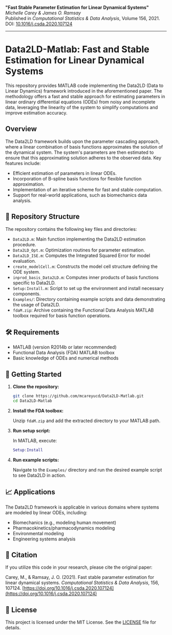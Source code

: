 
**"Fast Stable Parameter Estimation for Linear Dynamical Systems"**  
*Michelle Carey & James O. Ramsay*  
Published in *Computational Statistics & Data Analysis*, Volume 156, 2021.  
DOI: [10.1016/j.csda.2020.107124](https://doi.org/10.1016/j.csda.2020.107124)

---

# Data2LD-Matlab: Fast and Stable Estimation for Linear Dynamical Systems

This repository provides MATLAB code implementing the Data2LD (Data to Linear Dynamics) framework introduced in the aforementioned paper. The methodology offers a fast and stable approach for estimating parameters in linear ordinary differential equations (ODEs) from noisy and incomplete data, leveraging the linearity of the system to simplify computations and improve estimation accuracy.

##  Overview

The Data2LD framework builds upon the parameter cascading approach, where a linear combination of basis functions approximates the solution of the dynamical system. The system's parameters are then estimated to ensure that this approximating solution adheres to the observed data. Key features include:

- Efficient estimation of parameters in linear ODEs.
- Incorporation of B-spline basis functions for flexible function approximation.
- Implementation of an iterative scheme for fast and stable computation.
- Support for real-world applications, such as biomechanics data analysis.

## 📁 Repository Structure

The repository contains the following key files and directories:

- `Data2LD.m`: Main function implementing the Data2LD estimation procedure.
- `Data2LD_Opt.m`: Optimization routines for parameter estimation.
- `Data2LD_ISE.m`: Computes the Integrated Squared Error for model evaluation.
- `create_modelCell.m`: Constructs the model cell structure defining the ODE system.
- `inprod_basis_Data2LD.m`: Computes inner products of basis functions specific to Data2LD.
- `Setup:Install.m`: Script to set up the environment and install necessary components.
- `Examples/`: Directory containing example scripts and data demonstrating the usage of Data2LD.
- `fdaM.zip`: Archive containing the Functional Data Analysis MATLAB toolbox required for basis function operations.

## 🛠️ Requirements

- MATLAB (version R2014b or later recommended)
- Functional Data Analysis (FDA) MATLAB toolbox
- Basic knowledge of ODEs and numerical methods

## 🚀 Getting Started

1. **Clone the repository:**

   ```bash
   git clone https://github.com/mcareyucd/Data2LD-Matlab.git
   cd Data2LD-Matlab
   ```

2. **Install the FDA toolbox:**

   Unzip `fdaM.zip` and add the extracted directory to your MATLAB path.

3. **Run setup script:**

   In MATLAB, execute:

   ```matlab
   Setup:Install
   ```

4. **Run example scripts:**

   Navigate to the `Examples/` directory and run the desired example script to see Data2LD in action.

## 📈 Applications

The Data2LD framework is applicable in various domains where systems are modeled by linear ODEs, including:

- Biomechanics (e.g., modeling human movement)
- Pharmacokinetics/pharmacodynamics modeling
- Environmental modeling
- Engineering systems analysis

## 📖 Citation

If you utilize this code in your research, please cite the original paper:

Carey, M., & Ramsay, J. O. (2021). Fast stable parameter estimation for linear dynamical systems. *Computational Statistics & Data Analysis*, 156, 107124. [https://doi.org/10.1016/j.csda.2020.107124](https://doi.org/10.1016/j.csda.2020.107124)

## 📝 License

This project is licensed under the MIT License. See the [LICENSE](LICENSE) file for details.
